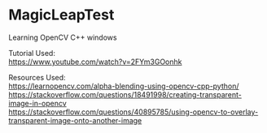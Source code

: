 # MagicLeapTest
Learning OpenCV C++ windows

Tutorial Used: <br/>
https://www.youtube.com/watch?v=2FYm3GOonhk

Resources Used: <br/>
https://learnopencv.com/alpha-blending-using-opencv-cpp-python/ <br/>
https://stackoverflow.com/questions/18491998/creating-transparent-image-in-opencv <br/>
https://stackoverflow.com/questions/40895785/using-opencv-to-overlay-transparent-image-onto-another-image
